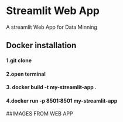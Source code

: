 # Streamlit Web App
A streamlit Web App for Data Minning


## Docker installation
#### 1.git clone 
#### 2.open terminal 
#### 3. docker build -t my-streamlit-app .
#### 4.docker run -p 8501:8501 my-streamlit-app

##IMAGES FROM WEB APP

